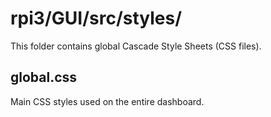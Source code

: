 # rpi3/GUI/src/styles/
This folder contains global Cascade Style Sheets (CSS files).

## global.css
Main CSS styles used on the entire dashboard.